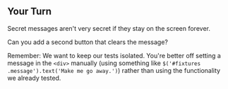 ## Your Turn

Secret messages aren't very secret if they stay on the screen forever.

Can you add a second button that clears the message?

Remember: We want to keep our tests isolated. You're better off setting a message in the `<div>` manually (using something like `$('#fixtures .message').text('Make me go away.')`) rather than using the functionality we already tested.
